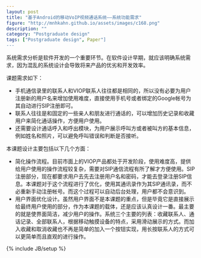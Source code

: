 ```yaml
---
layout: post
title: "基于Android的移动VoIP视频通话系统——系统功能需求"
figure: "http://mnhkahn.github.io/assets/images/c168.png"
description: ""
category: "Postgraduate design"
tags: ["Postgraduate design", Paper"]
---
```


系统需求分析是软件开发的一个重要环节。在软件设计早期，就应该明确系统需求，因为混乱的系统设计会导致将来产品的优劣和开发效率。

课题需求如下：

+ 手机通信录里的联系人和VIOP联系人往往都是相同的，所以没有必要为用户注册新的用户名来增加使用难度，直接使用手机号或者绑定的Google帐号为其自动进行SIP注册即可。
+ 联系人往往是和固定的一些亲人和朋友进行通话的，可以增加历史记录和收藏用户来简化通话操作，方便用户使用。
+ 还需要设计通话呼入和呼出模块，为用户展示呼叫方或者被叫方的基本信息，例如姓名和照片，可以避免呼叫错误和判断是否接听。

本课题设计主要包括以下几个方面：

+ 简化操作流程。目前市面上的VIOP产品都处于开发阶段，使用难度高，提供给用户使用的操作流程较复杂，需要对SIP通信流程有所了解才方便使用。SIP注册部分，现在都要求用户去先去注册用户名和密码，才能去登录注册SIP信息。本课题对于这个流程进行了优化，使用其通讯录作为其SIP通讯录，而不必重新手动注册帐号。而这个过程可以自动后台处理，用户都不会意识到。
+ 用户界面优化设计。虽然用户界面不是本课题的重点，但是毕竟它是直接展示给最终用户使用的部分，作为本课题的载体，还是应该认真设计一番。最主要的就是使界面简洁，减少用户的操作。系统三个主要的列表：收藏联系人、通话记录、全部联系人，根据移动触摸设备的特点，采用滑动展示的方式。而加入收藏和取消收藏也不再是简单的加入一个按钮实现，用长按联系人的方式可以更简单而且直观的进行操作。

{% include JB/setup %}